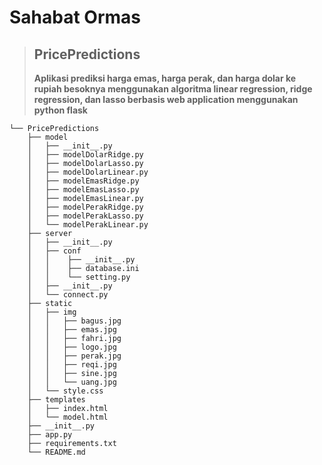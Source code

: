 
# Sahabat Ormas
>## PricePredictions
>**Aplikasi prediksi harga emas, harga perak, dan harga dolar ke rupiah besoknya menggunakan algoritma linear regression, ridge regression, dan lasso berbasis web application menggunakan python flask**

```text
└── PricePredictions
    ├── model
    │   ├── __init__.py
    │   ├── modelDolarRidge.py
    │   ├── modelDolarLasso.py
    │   ├── modelDolarLinear.py
    │   ├── modelEmasRidge.py
    │   ├── modelEmasLasso.py
    │   ├── modelEmasLinear.py
    │   ├── modelPerakRidge.py
    │   ├── modelPerakLasso.py 
    │   └── modelPerakLinear.py   
    ├── server
    │   ├── __init__.py
    │   ├── conf
    │   │    ├── __init__.py
    │   │    ├── database.ini
    │   │    └── setting.py
    │   ├── __init__.py
    │   └── connect.py
    ├── static
    │   ├── img
    │   │   ├── bagus.jpg
    │   │   ├── emas.jpg
    │   │   ├── fahri.jpg
    │   │   ├── logo.jpg
    │   │   ├── perak.jpg
    │   │   ├── reqi.jpg
    │   │   ├── sine.jpg
    │   │   └── uang.jpg
    │   └── style.css
    ├── templates
    │   ├── index.html
    │   └── model.html
    ├── __init__.py
    ├── app.py
    ├── requirements.txt
    └── README.md
```


